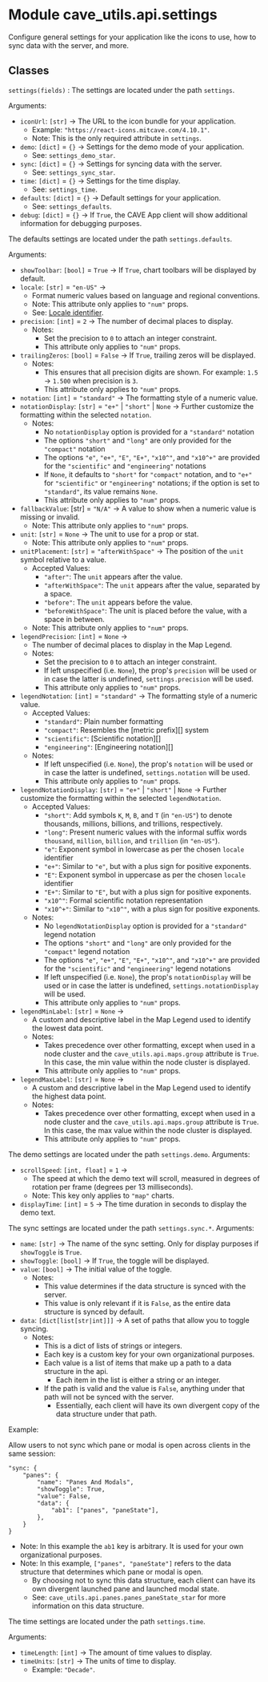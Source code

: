 Module cave_utils.api.settings
==============================
Configure general settings for your application like the icons to use, how to sync data with the server, and more.

Classes
-------

`settings(fields)`
:   The settings are located under the path `settings`.

Arguments:
        
* `iconUrl`: `[str]` &rarr; The URL to the icon bundle for your application.
    * Example: `"https://react-icons.mitcave.com/4.10.1"`.
    * Note: This is the only required attribute in `settings`.
* `demo`: `[dict]` = `{}` &rarr; Settings for the demo mode of your application.
    * See: `settings_demo_star`.
* `sync`: `[dict]` = `{}` &rarr; Settings for syncing data with the server.
    * See: `settings_sync_star`.
* `time`: `[dict]` = `{}` &rarr; Settings for the time display.
    * See: `settings_time`.
* `defaults`: `[dict]` = `{}` &rarr; Default settings for your application.
    * See: `settings_defaults`.
* `debug`: `[dict]` = `{}` &rarr; If `True`, the CAVE App client will show additional information for debugging purposes.

The defaults settings are located under the path `settings.defaults`.

Arguments:
        
* `showToolbar`: `[bool]` = `True` &rarr; If `True`, chart toolbars will be displayed by default.
* `locale`: `[str]` = `"en-US"` &rarr;
    * Format numeric values based on language and regional conventions.
    * Note: This attribute only applies to `"num"` props.
    * See: [Locale identifier][].
* `precision`: `[int]` = `2` &rarr; The number of decimal places to display.
    * Notes:
        * Set the precision to `0` to attach an integer constraint.
        * This attribute only applies to `"num"` props.
* `trailingZeros`: `[bool]` = `False` &rarr; If `True`, trailing zeros will be displayed.
    * Notes:
        * This ensures that all precision digits are shown. For example: `1.5` &rarr; `1.500` when precision is `3`.
        * This attribute only applies to `"num"` props.
* `notation`: `[int]` = `"standard"` &rarr; The formatting style of a numeric value.
* `notationDisplay`: `[str]` = `"e+"` | `"short"` | `None` &rarr; Further customize the formatting within the selected `notation`.
    * Notes:
        * No `notationDisplay` option is provided for a `"standard"` notation
        * The options `"short"` and `"long"` are only provided for the `"compact"` notation
        * The options `"e"`, `"e+"`, `"E"`, `"E+"`, `"x10^"`, and `"x10^+"` are provided for the `"scientific"` and `"engineering"` notations
        * If `None`, it defaults to `"short"` for `"compact"` notation, and to `"e+"` for `"scientific"` or `"engineering"` notations; if the option is set to `"standard"`, its value remains `None`.
        * This attribute only applies to `"num"` props.
* `fallbackValue`: [str] = `"N/A"` &rarr; A value to show when a numeric value is missing or invalid.
    * Note: This attribute only applies to `"num"` props.
* `unit`: `[str]` = `None` &rarr; The unit to use for a prop or stat.
    * Note: This attribute only applies to `"num"` props.
* `unitPlacement`: `[str]` = `"afterWithSpace"` &rarr; The position of the `unit` symbol relative to a value.
    * Accepted Values:
        * `"after"`: The `unit` appears after the value.
        * `"afterWithSpace"`: The `unit` appears after the value, separated by a space.
        * `"before"`: The `unit` appears before the value.
        * `"beforeWithSpace"`: The unit is placed before the value, with a space in between.
    * Note: This attribute only applies to `"num"` props.
* `legendPrecision`: `[int]` = `None` &rarr;
    * The number of decimal places to display in the Map Legend.
    * Notes:
        * Set the precision to `0` to attach an integer constraint.
        * If left unspecified (i.e. `None`), the prop's `precision` will be used or in case the latter is undefined, `settings.precision` will be used.
        * This attribute only applies to `"num"` props.
* `legendNotation`: `[int]` = `"standard"` &rarr; The formatting style of a numeric value.
    * Accepted Values:
        * `"standard"`: Plain number formatting
        * `"compact"`: Resembles the [metric prefix][] system
        * `"scientific"`: [Scientific notation][]
        * `"engineering"`: [Engineering notation][]
    * Notes:
        * If left unspecified (i.e. `None`), the prop's `notation` will be used or in case the latter is undefined, `settings.notation` will be used.
        * This attribute only applies to `"num"` props.
* `legendNotationDisplay`: `[str]` = `"e+"` | `"short"` | `None` &rarr; Further customize the formatting within the selected `legendNotation`.
    * Accepted Values:
        * `"short"`: Add symbols `K`, `M`, `B`, and `T` (in `"en-US"`) to denote thousands, millions, billions, and trillions, respectively.
        * `"long"`: Present numeric values with the informal suffix words `thousand`, `million`, `billion`, and `trillion` (in `"en-US"`).
        * `"e"`: Exponent symbol in lowercase as per the chosen `locale` identifier
        * `"e+"`: Similar to `"e"`, but with a plus sign for positive exponents.
        * `"E"`: Exponent symbol in uppercase as per the chosen `locale` identifier
        * `"E+"`: Similar to `"E"`, but with a plus sign for positive exponents.
        * `"x10^"`: Formal scientific notation representation
        * `"x10^+"`: Similar to `"x10^"`, with a plus sign for positive exponents.
    * Notes:
        * No `legendNotationDisplay` option is provided for a `"standard"` legend notation
        * The options `"short"` and `"long"` are only provided for the `"compact"` legend notation
        * The options `"e"`, `"e+"`, `"E"`, `"E+"`, `"x10^"`, and `"x10^+"` are provided for the `"scientific"` and `"engineering"` legend notations
        * If left unspecified (i.e. `None`), the prop's `notationDisplay` will be used or in case the latter is undefined, `settings.notationDisplay` will be used.
        * This attribute only applies to `"num"` props.
* `legendMinLabel`: `[str]` = `None` &rarr;
    * A custom and descriptive label in the Map Legend used to identify the lowest data point.
    * Notes:
        * Takes precedence over other formatting, except when used in a node cluster and the `cave_utils.api.maps.group` attribute is `True`. In this case, the min value within the node cluster is displayed.
        * This attribute only applies to `"num"` props.
* `legendMaxLabel`: `[str]` = `None` &rarr;
    * A custom and descriptive label in the Map Legend used to identify the highest data point.
    * Notes:
        * Takes precedence over other formatting, except when used in a node cluster and the `cave_utils.api.maps.group` attribute is `True`. In this case, the max value within the node cluster is displayed.
        * This attribute only applies to `"num"` props.

[locale identifier]: https://en.wikipedia.org/wiki/IETF_language_tag

 The demo settings are located under the path `settings.demo`.
Arguments:
        
* `scrollSpeed`: `[int, float]` = `1` &rarr;
    * The speed at which the demo text will scroll, measured in degrees of rotation per frame (degrees per 13 milliseconds).
    * Note: This key only applies to `"map"` charts.
* `displayTime`: `[int]` = `5` &rarr; The time duration in seconds to display the demo text.

The sync settings are located under the path `settings.sync.*`.
Arguments:
        
* `name`: `[str]` &rarr; The name of the sync setting. Only for display purposes if `showToggle` is `True`.
* `showToggle`: `[bool]` &rarr; If `True`, the toggle will be displayed.
* `value`: `[bool]` &rarr; The initial value of the toggle.
    * Notes:
        * This value determines if the data structure is synced with the server.
        * This value is only relevant if it is `False`, as the entire data structure is synced by default.
* `data`: `[dict[list[str|int]]]` &rarr; A set of paths that allow you to toggle syncing.
    * Notes:
        * This is a dict of lists of strings or integers.
        * Each key is a custom key for your own organizational purposes.
        * Each value is a list of items that make up a path to a data structure in the api.
            * Each item in the list is either a string or an integer.
        * If the path is valid and the value is `False`, anything under that path will not be synced with the server.
            * Essentially, each client will have its own divergent copy of the data structure under that path.

Example:

Allow users to not sync which pane or modal is open across clients in the same session:
```
"sync: {
    "panes": {
        "name": "Panes And Modals",
        "showToggle": True,
        "value": False,
        "data": {
            "ab1": ["panes", "paneState"],
        },
    }
}
```
* Note: In this example the `ab1` key is arbitrary. It is used for your own organizational purposes.
* Note: In this example, `["panes", "paneState"]` refers to the data structure that determines which pane or modal is open.
    * By choosing not to sync this data structure, each client can have its own divergent launched pane and launched modal state.
    * See: `cave_utils.api.panes.panes_paneState_star` for more information on this data structure.

The time settings are located under the path `settings.time`.

Arguments:
        
* `timeLength`: `[int]` &rarr; The amount of time values to display.
* `timeUnits`: `[str]` &rarr; The units of time to display.
    * Example: `"Decade"`.
